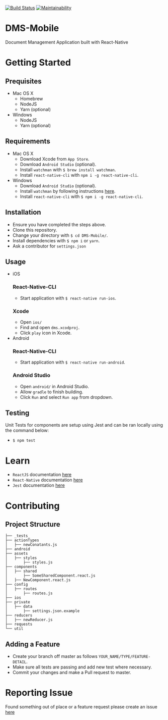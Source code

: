 [![Build Status](https://travis-ci.org/abdulsemiu-atanda/DMS-Mobile.svg?branch=master)](https://travis-ci.org/abdulsemiu-atanda/DMS-Mobile)
[![Maintainability](https://api.codeclimate.com/v1/badges/733de8c947ffbc6adcb0/maintainability)](https://codeclimate.com/github/abdulsemiu-atanda/DMS-Mobile/maintainability)

# DMS-Mobile
Document Management Application built with React-Native

# Getting Started
## Prequisites
- Mac OS X
  - Homebrew
  - NodeJS
  - Yarn (optional)
- Windows
  - NodeJS
  - Yarn (optional)

## Requirements
- Mac OS X
  - Download Xcode from `App Store`.
  - Download `Android Studio` (optional).
  - Install `watchman` with `$ brew install watchman`.
  - Install `react-native-cli` with `npm i -g react-native-cli`.
- Windows
  - Download `Android Studio` (optional).
  - Install `watchman` by following instructions [here](https://facebook.github.io/watchman/docs/install.html).
  - Install `react-native-cli` with `$ npm i -g react-native-cli`.

## Installation
- Ensure you have completed the steps above.
- Clone this repository.
- Change your directory with `$ cd DMS-Mobile/`.
- Install dependencies with `$ npm i` or `yarn`.
- Ask a contributor for `settings.json`

## Usage
- iOS
  ### React-Native-CLI
  - Start application with `$ react-native run-ios`.
  ### Xcode
  - Open `ios/`
  - Find and open `dms.xcodproj`.
  - Click `play` icon in Xcode.
- Android
  ### React-Native-CLI
  - Start application with `$ react-native run-android`.
  ### Android Studio
  - Open `android/` in Android Studio.
  - Allow `gradle` to finish building.
  - Click `Run` and select `Run app` from dropdown.

## Testing
Unit Tests for components are setup using Jest and can be ran locally using the command below:
  - `$ npm test`

# Learn
- `ReactJS` documentation [here](https://reactjs.org/docs/hello-world.html)
- `React-Native` documentation [here](https://facebook.github.io/react-native/docs/getting-started.html)
- `Jest` documentation [here](https://facebook.github.io/jest/docs/en/tutorial-react-native.html)

# Contributing
## Project Structure
```
├── _tests_
├── actionTypes
│   ├── newConatants.js
├── android
├── assets
│   ├── styles
│       ├── styles.js
├── components
│   ├── shared
│       ├── SomeSharedComponent.react.js
│   ├── NewComponent.react.js
├── config
│   ├── routes
│       ├── routes.js
├── ios
├── private
│   ├── data
│       ├── settings.json.example
├── reducers
│   ├── newReducer.js
├── requests
└── util
```

## Adding a Feature
- Create your branch off master as follows `YOUR_NAME/TYPE/FEATURE-DETAIL`.
- Make sure all tests are passing and add new test where necessary.
- Commit your changes and make a Pull request to master.

# Reporting Issue
Found something out of place or a feature request please create an issue [here](https://github.com/abdulsemiu-atanda/DMS-Mobile/issues)
